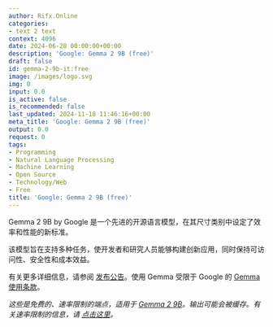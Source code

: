 ```yaml
---
author: Rifx.Online
categories:
- text 2 text
context: 4096
date: 2024-06-28 00:00:00+00:00
description: 'Google: Gemma 2 9B (free)'
draft: false
id: gemma-2-9b-it:free
image: /images/logo.svg
img: 0
input: 0.0
is_active: false
is_recommended: false
last_updated: 2024-11-18 11:46:16+00:00
meta_title: 'Google: Gemma 2 9B (free)'
output: 0.0
request: 0
tags:
- Programming
- Natural Language Processing
- Machine Learning
- Open Source
- Technology/Web
- Free
title: 'Google: Gemma 2 9B (free)'
---
```
















Gemma 2 9B by Google 是一个先进的开源语言模型，在其尺寸类别中设定了效率和性能的新标准。

该模型旨在支持多种任务，使开发者和研究人员能够构建创新应用，同时保持可访问性、安全性和成本效益。

有关更多详细信息，请参阅 [发布公告](https://blog.google/technology/developers/google-gemma-2/)。使用 Gemma 受限于 Google 的 [Gemma 使用条款](https://ai.google.dev/gemma/terms)。

_这些是免费的、速率限制的端点，适用于 [Gemma 2 9B](/google/gemma-2-9b-it)。输出可能会被缓存。有关速率限制的信息，请 [点击这里](/docs/limits)。_

